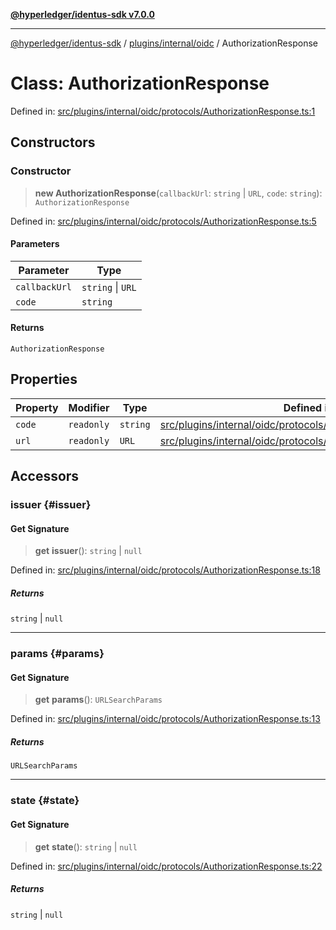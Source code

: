 [**@hyperledger/identus-sdk v7.0.0**](../../../../README.md)

***

[@hyperledger/identus-sdk](../../../../README.md) / [plugins/internal/oidc](../README.md) / AuthorizationResponse

# Class: AuthorizationResponse

Defined in: [src/plugins/internal/oidc/protocols/AuthorizationResponse.ts:1](https://github.com/hyperledger/identus-edge-agent-sdk-ts/blob/96423ee84b124a31ce63036d9d623d1cb73a13c2/src/plugins/internal/oidc/protocols/AuthorizationResponse.ts#L1)

## Constructors

### Constructor

> **new AuthorizationResponse**(`callbackUrl`: `string` \| `URL`, `code`: `string`): `AuthorizationResponse`

Defined in: [src/plugins/internal/oidc/protocols/AuthorizationResponse.ts:5](https://github.com/hyperledger/identus-edge-agent-sdk-ts/blob/96423ee84b124a31ce63036d9d623d1cb73a13c2/src/plugins/internal/oidc/protocols/AuthorizationResponse.ts#L5)

#### Parameters

| Parameter | Type |
| ------ | ------ |
| `callbackUrl` | `string` \| `URL` |
| `code` | `string` |

#### Returns

`AuthorizationResponse`

## Properties

| Property | Modifier | Type | Defined in |
| ------ | ------ | ------ | ------ |
| <a id="code"></a> `code` | `readonly` | `string` | [src/plugins/internal/oidc/protocols/AuthorizationResponse.ts:3](https://github.com/hyperledger/identus-edge-agent-sdk-ts/blob/96423ee84b124a31ce63036d9d623d1cb73a13c2/src/plugins/internal/oidc/protocols/AuthorizationResponse.ts#L3) |
| <a id="url"></a> `url` | `readonly` | `URL` | [src/plugins/internal/oidc/protocols/AuthorizationResponse.ts:2](https://github.com/hyperledger/identus-edge-agent-sdk-ts/blob/96423ee84b124a31ce63036d9d623d1cb73a13c2/src/plugins/internal/oidc/protocols/AuthorizationResponse.ts#L2) |

## Accessors

### issuer {#issuer}

#### Get Signature

> **get** **issuer**(): `string` \| `null`

Defined in: [src/plugins/internal/oidc/protocols/AuthorizationResponse.ts:18](https://github.com/hyperledger/identus-edge-agent-sdk-ts/blob/96423ee84b124a31ce63036d9d623d1cb73a13c2/src/plugins/internal/oidc/protocols/AuthorizationResponse.ts#L18)

##### Returns

`string` \| `null`

***

### params {#params}

#### Get Signature

> **get** **params**(): `URLSearchParams`

Defined in: [src/plugins/internal/oidc/protocols/AuthorizationResponse.ts:13](https://github.com/hyperledger/identus-edge-agent-sdk-ts/blob/96423ee84b124a31ce63036d9d623d1cb73a13c2/src/plugins/internal/oidc/protocols/AuthorizationResponse.ts#L13)

##### Returns

`URLSearchParams`

***

### state {#state}

#### Get Signature

> **get** **state**(): `string` \| `null`

Defined in: [src/plugins/internal/oidc/protocols/AuthorizationResponse.ts:22](https://github.com/hyperledger/identus-edge-agent-sdk-ts/blob/96423ee84b124a31ce63036d9d623d1cb73a13c2/src/plugins/internal/oidc/protocols/AuthorizationResponse.ts#L22)

##### Returns

`string` \| `null`
